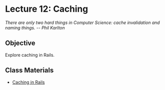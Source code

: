 Lecture 12: Caching
===================

*There are only two hard things in Computer Science: cache invalidation and naming things. -- Phil Karlton*

Objective
---------

Explore caching in Rails.

Class Materials
---------------

* [Caching in Rails](12.1-caching-in-rails.md)

